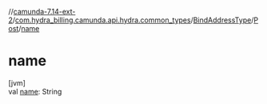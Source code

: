 //[camunda-7.14-ext-2](../../../../index.md)/[com.hydra_billing.camunda.api.hydra.common_types](../../index.md)/[BindAddressType](../index.md)/[Post](index.md)/[name](name.md)

# name

[jvm]\
val [name](name.md): String
